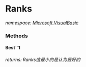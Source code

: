﻿
# Ranks
_namespace: [Microsoft.VisualBasic](N-Microsoft.VisualBasic.md)_



### Methods

#### Best``1

_returns: Ranks值最小的是认为最好的_



